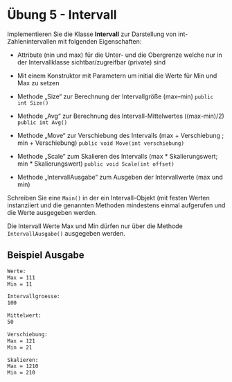 # Übung 5 - Intervall

Implementieren Sie die Klasse **Intervall** zur Darstellung von int-Zahlenintervallen mit folgenden Eigenschaften:

* Attribute (nin und max) für die Unter- und die Obergrenze welche nur in der Intervallklasse sichtbar/zugreifbar (private) sind

* Mit einem Konstruktor mit Parametern um initial die Werte für Min und Max zu setzen

* Methode „Size“ zur Berechnung der Intervallgröße (max–min) `public int Size()`

* Methode „Avg“ zur Berechnung des Intervall-Mittelwertes ((max-min)/2) `public int Avg()`

* Methode „Move“ zur Verschiebung des Intervalls (max + Verschiebung ; min + Verschiebung) `public void Move(int verschiebung)`

* Methode „Scale“ zum Skalieren des Intervalls (max * Skalierungswert; min * Skalierungswert) `public void Scale(int offset)`

* Methode „IntervallAusgabe“ zum Ausgeben der Intervallwerte (max und min)

Schreiben Sie eine ``Main()`` in der ein Intervall-Objekt (mit festen Werten instanziiert und die genannten Methoden mindestens einmal aufgerufen und die Werte ausgegeben werden.

Die Intervall Werte Max und Min dürfen nur über die Methode `IntervallAusgabe()` ausgegeben werden.

## Beispiel Ausgabe

```bash
Werte:
Max = 111
Min = 11

Intervallgroesse:
100

Mittelwert:
50

Verschiebung:
Max = 121
Min = 21

Skalieren:
Max = 1210
Min = 210

```